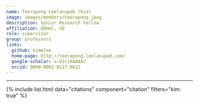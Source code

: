 ```yaml
---
name: Teerapong Leelanupab (Kim)
image: images/members/teerapong.jpeg
description: Senior Research Fellow
affiliation: QDHeC, UQ
role: supervisor
group: professors
links:
  github: kimmlee
  home-page: http://teerapong.leelanupab.com/
  google-scholar: a-O2cj8AAAAJ
  orcid: 0000-0002-8117-0612
---
```


---

{% include list.html data="citations" component="citation" filters="kim: true" %}